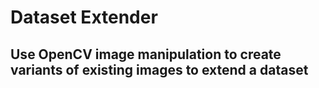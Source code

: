 # Dataset Extender
## Use OpenCV image manipulation to create variants of existing images to extend a dataset
